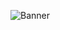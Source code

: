 ![Banner](https://i.imgur.com/PHoklRv.png)
<a href="https://sourcerer.io/mindgamesnl"><img src="https://img.shields.io/badge/Java-1406%20commits-orange.svg" alt=""></a><a href="https://sourcerer.io/mindgamesnl"><img src="https://img.shields.io/badge/JavaScript-1271%20commits-orange.svg" alt=""></a><a href="https://sourcerer.io/mindgamesnl"><img src="https://img.shields.io/badge/HTML-1061%20commits-orange.svg" alt=""></a><a href="https://sourcerer.io/mindgamesnl"><img src="https://img.shields.io/badge/CSS-969%20commits-orange.svg" alt=""></a><a href="https://sourcerer.io/mindgamesnl"><img src="https://img.shields.io/badge/Shell-371%20commits-orange.svg" alt=""></a><a href="https://sourcerer.io/mindgamesnl"><img src="https://img.shields.io/badge/Go-205%20commits-orange.svg" alt=""></a><a href="https://sourcerer.io/mindgamesnl"><img src="https://img.shields.io/badge/PHP-176%20commits-orange.svg" alt=""></a><a href="https://sourcerer.io/mindgamesnl"><img src="https://img.shields.io/badge/C++-33%20commits-orange.svg" alt=""></a>
